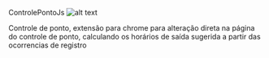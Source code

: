 ControlePontoJs ![alt text](https://d3oaxc4q5k2d6q.cloudfront.net/m/6f5a7e713ff3/img/language-avatars/js_64.png)


Controle de ponto, extensão para chrome para alteração direta na página do controle de ponto, calculando os
horários de saída sugerida a partir das ocorrencias de registro
